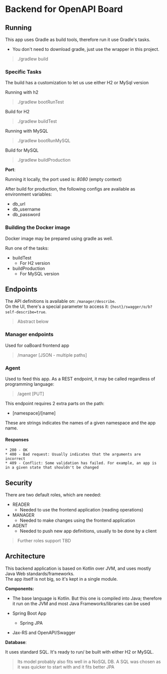 <!-- # oaboard-backend-app -->
# Backend for OpenAPI Board

## Running

This app uses Gradle as build tools, therefore run it use Gradle's tasks.

* You don't need to download gradle, just use the wrapper in this project.

> ./gradlew build


### Specific Tasks

The build has a customization to let us use either H2 or MySql version

Running with h2

> ./gradlew bootRunTest

Build for H2

> ./gradlew buildTest

Running with MySQL

> ./gradlew bootRunMySQL

Build for MySQL

> ./gradlew buildProduction

**Port**:  

Running it locally, the port used is: *8080* (empty context)

After build for production, the following configs are available as environment variables:   

* db_url
* db_username
* db_password

### Building the Docker image

Docker image may be prepared using gradle as well.  

Run one of the tasks:

* buildTest
    * For H2 version
* buildProduction
    * For MySQL version

## Endpoints

The API definitions is available on: `/manager/describe`.    
On the UI, there's a special parameter to access it: `{host}/swagger/o/b?self-describe=true`.  

> Abstract below

### Manager endpoints

Used for oaBoard frontend app

> /manager [JSON - multiple paths]

### Agent

Used to feed this app.  As a REST endpoint, it may be called regardless of programming language:  

> /agent [PUT]

This endpoint requires 2 extra parts on the path:

- [namespace]/[name]

These are strings indicates the names of a given namespace and the app name.

#### Responses

    * 200 - OK
    * 400 - Bad request: Usually indicates that the arguments are incorrect
    * 409 - Conflict: Some validation has failed. For example, an app is in a given state that shouldn't be changed
 
## Security
        
There are two default roles, which are needed:

* READER
    * Needed to use the frontend application (reading operations)
* MANAGER
    * Needed to make changes using the frontend application
* AGENT
    * Needed to push new app definitions, usually to be done by a client 
    
> Further roles support TBD

## Architecture

This backend application is based on Kotlin over JVM, and uses mostly Java Web standards/frameworks.   
The app itself is not big, so it's kept in a single module.  

**Components:**  

 * The base language is Kotlin. But this one is compiled into Java; therefore it run on the JVM and 
   most Java Frameworks/libraries can be used
   
 * Spring Boot App
    * Spring JPA
 * Jax-RS and OpenAPI/Swagger 

**Database**:  

 It uses standard SQL. 
 It's ready to run/ be built with either H2 or MySQL.  
 
> Its model probably also fits well in a NoSQL DB. A SQL was chosen as it was quicker to start with and it fits better JPA 
